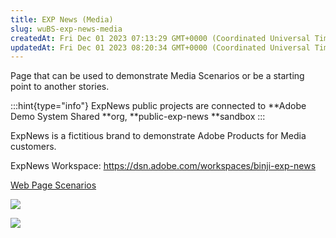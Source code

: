 ```yaml
---
title: EXP News (Media)
slug: wuBS-exp-news-media
createdAt: Fri Dec 01 2023 07:13:29 GMT+0000 (Coordinated Universal Time)
updatedAt: Fri Dec 01 2023 08:20:34 GMT+0000 (Coordinated Universal Time)
---
```


Page that can be used to demonstrate Media Scenarios or be a starting point to another stories.

:::hint{type="info"}
ExpNews public projects are connected to **Adobe Demo System Shared **org, **public-exp-news **sandbox
:::

ExpNews is a fictitious brand to demonstrate Adobe Products for Media customers.

ExpNews Workspace: <https://dsn.adobe.com/workspaces/binji-exp-news>

[Web Page Scenarios]()

![](../../assets/FnDsa9NLf42R1AmqRCz8L_image.png)

![](../../assets/Ng5vYXBpSwM8zFSJI89Si_image.png)

